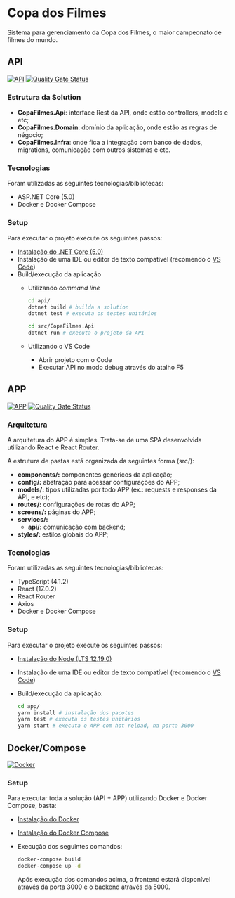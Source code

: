 # Copa dos Filmes

Sistema para gerenciamento da Copa dos Filmes, o maior campeonato de filmes do mundo.

## API

[![API](https://github.com/cassiofariasmachado/copa-filmes/actions/workflows/api.yml/badge.svg)](https://github.com/cassiofariasmachado/copa-filmes/actions/workflows/api.yml) [![Quality Gate Status](https://sonarcloud.io/api/project_badges/measure?project=copa-filmes-api&metric=alert_status)](https://sonarcloud.io/dashboard?id=copa-filmes-api)

### Estrutura da Solution

- **CopaFilmes.Api**: interface Rest da API, onde estão controllers, models e etc;
- **CopaFilmes.Domain**: domínio da aplicação, onde estão as regras de négocio;
- **CopaFilmes.Infra**: onde fica a integração com banco de dados, migrations, comunicação com outros sistemas e etc.

### Tecnologias

Foram utilizadas as seguintes tecnologias/bibliotecas:

- ASP.NET Core (5.0)
- Docker e Docker Compose

### Setup

Para executar o projeto execute os seguintes passos:

- [Instalação do .NET Core (5.0)](https://dotnet.microsoft.com/download)
- Instalação de uma IDE ou editor de texto compatível (recomendo o [VS Code](https://code.visualstudio.com/))
- Build/execução da aplicação
    - Utilizando _command line_

        ``` bash
        cd api/
        dotnet build # builda a solution
        dotnet test # executa os testes unitários

        cd src/CopaFilmes.Api
        dotnet run # executa o projeto da API
        ```

    - Utilizando o VS Code
        - Abrir projeto com o Code
        - Executar API no modo debug através do atalho F5


## APP 

[![APP](https://github.com/cassiofariasmachado/copa-filmes/actions/workflows/app.yml/badge.svg)](https://github.com/cassiofariasmachado/copa-filmes/actions/workflows/app.yml) [![Quality Gate Status](https://sonarcloud.io/api/project_badges/measure?project=copa-filmes-app&metric=alert_status)](https://sonarcloud.io/dashboard?id=copa-filmes-app)

### Arquitetura

A arquitetura do APP é simples. Trata-se de uma SPA desenvolvida utilizando React e React Router.

A estrutura de pastas está organizada da seguintes forma (src/):

- **components/:** componentes genéricos da aplicação;
- **config/:** abstração para acessar configurações do APP;
- **models/:** tipos utilizadas por todo APP (ex.: requests e responses da API, e etc);
- **routes/:** configurações de rotas do APP;
- **screens/:** páginas do APP;
- **services/:**
  - **api/:** comunicação com backend;
- **styles/:** estilos globais do APP;

### Tecnologias

Foram utilizadas as seguintes tecnologias/bibliotecas:

- TypeScript (4.1.2)
- React (17.0.2)
- React Router
- Axios
- Docker e Docker Compose

### Setup

Para executar o projeto execute os seguintes passos:

- [Instalação do Node (LTS 12.19.0)](https://nodejs.org/en/)
- Instalação de uma IDE ou editor de texto compatível (recomendo o [VS Code](https://code.visualstudio.com/))
- Build/execução da aplicação:

    ``` bash
    cd app/
    yarn install # instalação dos pacotes
    yarn test # executa os testes unitários
    yarn start # executa o APP com hot reload, na porta 3000
    ```

## Docker/Compose 

[![Docker](https://github.com/cassiofariasmachado/copa-filmes/actions/workflows/docker.yml/badge.svg)](https://github.com/cassiofariasmachado/copa-filmes/actions/workflows/docker.yml)

### Setup

Para executar toda a solução (API + APP) utilizando Docker e Docker Compose, basta:

- [Instalação do Docker](https://docs.docker.com/get-docker/)
- [Instalação do Docker Compose](https://docs.docker.com/compose/install/)
- Execução dos seguintes comandos:

    ``` bash
    docker-compose build
    docker-compose up -d
    ```

    Após execução dos comandos acima, o frontend estará disponível através da porta 3000 e o backend através da 5000.